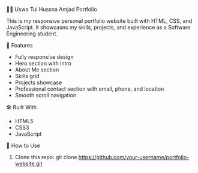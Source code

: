 👩‍💻 Uswa Tul Hussna Amjad Portfolio

This is my responsive personal portfolio website built with HTML, CSS, and JavaScript. It showcases my skills, projects, and experience as a Software Engineering student.

📁 Features
- Fully responsive design
- Hero section with intro
- About Me section
- Skills grid
- Projects showcase
- Professional contact section with email, phone, and location
- Smooth scroll navigation

🛠️ Built With
- HTML5
- CSS3
- JavaScript   

🚀 How to Use

1. Clone this repo:
   git clone https://github.com/your-username/portfolio-website.git

